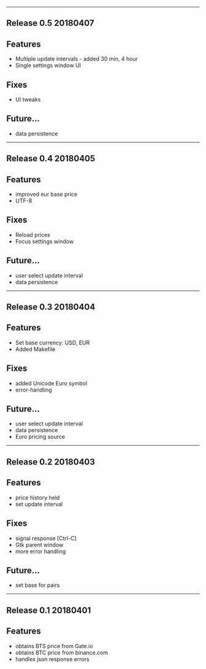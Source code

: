 ---------------------------------------------------------------------
Release 0.5 20180407
---------------------------------------------------------------------
Features
--------
- Multiple update intervals - added 30 min, 4 hour
- Single settings window UI

Fixes
--------
- UI tweaks

Future...
--------
- data persistence

---------------------------------------------------------------------
Release 0.4 20180405
---------------------------------------------------------------------
Features
--------
- improved eur base price
- UTF-8

Fixes
--------
- Reload prices
- Focus settings window

Future...
--------
- user select update interval
- data persistence

---------------------------------------------------------------------
Release 0.3 20180404
---------------------------------------------------------------------
Features
--------
- Set base currency: USD, EUR
- Added Makefile 

Fixes
--------
- added Unicode Euro symbol
- error-handling

Future...
--------
- user select update interval
- data persistence
- Euro pricing source

---------------------------------------------------------------------
Release 0.2 20180403
---------------------------------------------------------------------
Features
--------
- price history held
- set update interval

Fixes
--------
- signal response [Ctrl-C]
- Gtk parent window
- more error handling

Future...
--------
- set base for pairs

---------------------------------------------------------------------
Release 0.1 20180401
---------------------------------------------------------------------
Features
--------
- obtains BTS price from Gate.io
- obtains BTC price from binance.com
- handles json response errors
